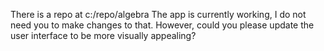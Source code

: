 There is a repo at c:/repo/algebra The app is currently working, I do not need you to make changes to that.  However, could you please update the user interface to be more visually appealing?